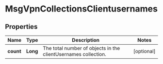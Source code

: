 
# MsgVpnCollectionsClientusernames

## Properties
Name | Type | Description | Notes
------------ | ------------- | ------------- | -------------
**count** | **Long** | The total number of objects in the clientUsernames collection. |  [optional]



